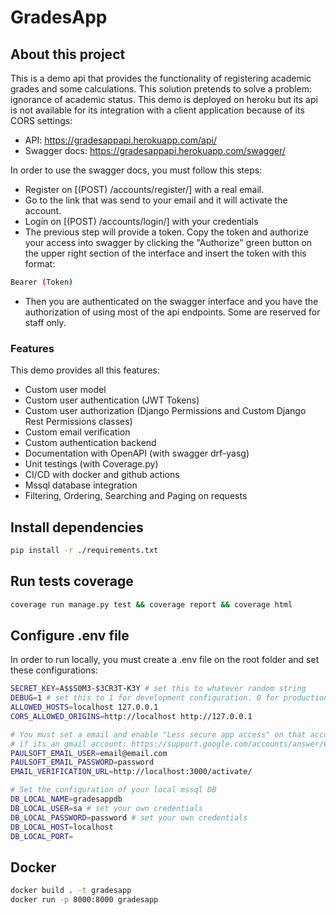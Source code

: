 # GradesApp

## About this project

This is a demo api that provides the functionality of registering academic grades and some calculations.
This solution pretends to solve a problem: ignorance of academic status.
This demo is deployed on heroku but its api is not available for its integration with a client application because of its CORS settings:

- API: https://gradesappapi.herokuapp.com/api/
- Swagger docs: https://gradesappapi.herokuapp.com/swagger/

In order to use the swagger docs, you must follow this steps:

- Register on [(POST) /accounts/register/] with a real email.
- Go to the link that was send to your email and it will activate the account.
- Login on [(POST) /accounts/login/] with your credentials
- The previous step will provide a token. Copy the token and authorize your access into swagger by clicking the "Authorize" green button on the upper right section of the interface and insert the token with this format:

```bash
Bearer (Token)
```

- Then you are authenticated on the swagger interface and you have the authorization of using most of the api endpoints. Some are reserved for staff only.

### Features

This demo provides all this features:

- Custom user model
- Custom user authentication (JWT Tokens)
- Custom user authorization (Django Permissions and Custom Django Rest Permissions classes)
- Custom email verification
- Custom authentication backend
- Documentation with OpenAPI (with swagger drf-yasg)
- Unit testings (with Coverage.py)
- CI/CD with docker and github actions
- Mssql database integration
- Filtering, Ordering, Searching and Paging on requests

## Install dependencies

```bash
pip install -r ./requirements.txt
```

## Run tests coverage

```bash
coverage run manage.py test && coverage report && coverage html
```

## Configure .env file

In order to run locally, you must create a .env file on the root folder and set these configurations:

```bash
SECRET_KEY=A$$S0M3-$3CR3T-K3Y # set this to whatever random string
DEBUG=1 # set this to 1 for development configuration. 0 for production.
ALLOWED_HOSTS=localhost 127.0.0.1
CORS_ALLOWED_ORIGINS=http://localhost http://127.0.0.1

# You must set a email and enable "Less secure app access" on that account
# if its an gmail account: https://support.google.com/accounts/answer/6010255#zippy=
PAULSOFT_EMAIL_USER=email@email.com
PAULSOFT_EMAIL_PASSWORD=password
EMAIL_VERIFICATION_URL=http://localhost:3000/activate/

# Set the configuration of your local mssql DB
DB_LOCAL_NAME=gradesappdb
DB_LOCAL_USER=sa # set your own credentials
DB_LOCAL_PASSWORD=password # set your own credentials
DB_LOCAL_HOST=localhost
DB_LOCAL_PORT=
```

## Docker

```bash
docker build . -t gradesapp
docker run -p 8000:8000 gradesapp
```

